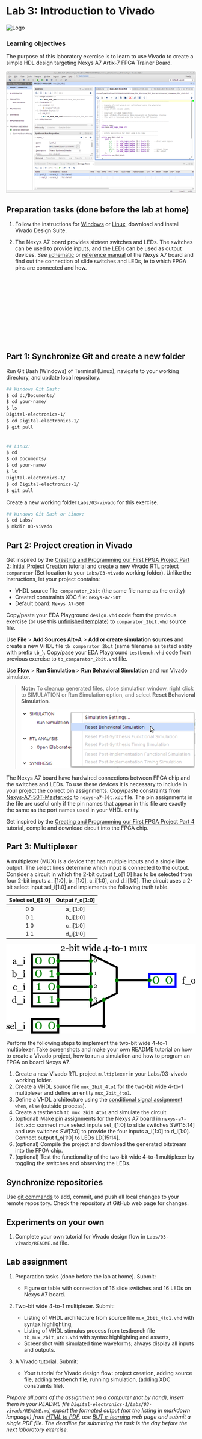 # Lab 3: Introduction to Vivado

![Logo](../../logolink_eng.jpg)

### Learning objectives

The purpose of this laboratory exercise is to learn to use Vivado to create a simple HDL design targeting Nexys A7 Artix-7 FPGA Trainer Board.

![Screenshot of Vivado](Images/screenshot_vivado.png)


## Preparation tasks (done before the lab at home)

1. Follow the instructions for [Windows](https://github.com/tomas-fryza/Digital-electronics-1/wiki/How-to-Install-Vivado-2020.2-on-Windows) or [Linux](https://github.com/tomas-fryza/Digital-electronics-1/wiki/How-to-Install-Vivado-2020.1-on-Linux), download and install Vivado Design Suite.

2. The Nexys A7 board provides sixteen switches and LEDs. The switches can be used to provide inputs, and the LEDs can be used as output devices. See [schematic](https://github.com/tomas-fryza/Digital-electronics-1/blob/master/Docs/nexys-a7-sch.pdf) or [reference manual](https://reference.digilentinc.com/reference/programmable-logic/nexys-a7/reference-manual) of the Nexys A7 board and find out the connection of slide switches and LEDs, ie to which FPGA pins are connected and how.

&nbsp;

&nbsp;

&nbsp;

&nbsp;

&nbsp;

&nbsp;


## Part 1: Synchronize Git and create a new folder

Run Git Bash (Windows) of Terminal (Linux), navigate to your working directory, and update local repository. 

```bash
## Windows Git Bash:
$ cd d:/Documents/
$ cd your-name/
$ ls
Digital-electronics-1/
$ cd Digital-electronics-1/
$ git pull


## Linux:
$ cd
$ cd Documents/
$ cd your-name/
$ ls
Digital-electronics-1/
$ cd Digital-electronics-1/
$ git pull
```

Create a new working folder `Labs/03-vivado` for this exercise.

```bash
## Windows Git Bash or Linux:
$ cd Labs/
$ mkdir 03-vivado
```


## Part 2: Project creation in Vivado

Get inspired by the [Creating and Programming our First FPGA Project Part 2: Initial Project Creation](https://blog.digilentinc.com/creating-and-programming-our-first-fpga-project-part-2-initial-project-creation/) tutorial and create a new Vivado RTL project `comparator` (Set location to your `Labs/03-vivado` working folder). Unlike the instructions, let your project contains:
   * VHDL source file: `comparator_2bit` (the same file name as the entity)
   * Created constraints XDC file: `nexys-a7-50t`
   * Default board: `Nexys A7-50T`

Copy/paste your EDA Playground `design.vhd` code from the previous exercise (or use this [unfinished template](https://www.edaplayground.com/x/5uu3)) to `comparator_2bit.vhd` source file.

Use **File** > **Add Sources Alt+A** > **Add or create simulation sources** and create a new VHDL file `tb_comparator_2bit` (same filename as tested entity with prefix `tb_`). Copy/pase your EDA Playground `testbench.vhd` code from previous exercise to `tb_comparator_2bit.vhd` file. 

Use **Flow** > **Run Simulation** > **Run Behavioral Simulation** and run Vivado simulator.

> **Note:** To cleanup generated files, close simulation window, right click to SIMULATION or Run Simulation option, and select **Reset Behavioral Simulation**.
>
> ![Reset simulation](Images/screenshot_vivado_reset_simul.png)
>

The Nexys A7 board have hardwired connections between FPGA chip and the switches and LEDs. To use these devices it is necessary to include in your project the correct pin assignments. Copy/paste constraints from [Nexys-A7-50T-Master.xdc](https://github.com/Digilent/digilent-xdc) to `nexys-a7-50t.xdc` file. The pin assignments in the file are useful only if the pin names that appear in this file are exactly the same as the port names used in your VHDL entity.

Get inspired by the [Creating and Programming our First FPGA Project Part 4](https://blog.digilentinc.com/creating-and-programming-our-first-fpga-project-part-4/) tutorial, compile and download circuit into the FPGA chip.


## Part 3: Multiplexer

A multiplexer (MUX) is a device that has multiple inputs and a single line output. The select lines determine which input is connected to the output. Consider a circuit in which the 2-bit output f_o[1:0] has to be selected from four 2-bit inputs a_i[1:0], b_i[1:0], c_i[1:0], and d_i[1:0]. The circuit uses a 2-bit select input sel_i[1:0] and implements the following truth table.

| **Select sel_i[1:0]** | **Output f_o[1:0]** |
| :-: | :-: |
| 0 0 | a_i[1:0] |
| 0 1 | b_i[1:0] |
| 1 0 | c_i[1:0] |
| 1 1 | d_i[1:0] |

![Circuit symbol for two-bit wide 4-to-1 multiplexer](Images/mux_4to1.png)

Perform the following steps to implement the two-bit wide 4-to-1 multiplexer. Take screenshots and make your own README tutorial on how to create a Vivado project, how to run a simulation and how to program an FPGA on board Nexys A7.

   1. Create a new  Vivado RTL project `multiplexer` in your Labs/03-vivado working folder.
   2. Create a VHDL source file `mux_2bit_4to1` for the two-bit wide 4-to-1 multiplexer and define an entity `mux_2bit_4to1`.
   3. Define a VHDL architecture using the [conditional signal assignment](https://github.com/tomas-fryza/Digital-electronics-1/wiki/Signal-assignments) `when`, `else` (outside process).
   4. Create a testbench `tb_mux_2bit_4to1` and simulate the circuit.
   5. (optional) Make pin assignments for the Nexys A7 board in `nexys-a7-50t.xdc`: connect mux select inputs sel_i[1:0] to slide switches SW[15:14] and use switches SW[7:0] to provide the four inputs a_i[1:0] to d_i[1:0]. Connect output f_o[1:0] to LEDs LD[15:14].
   6. (optional) Compile the project and download the generated bitstream into the FPGA chip.
   7. (optional) Test the functionality of the two-bit wide 4-to-1 multiplexer by toggling the switches and observing the LEDs.


## Synchronize repositories

Use [git commands](https://github.com/tomas-fryza/Digital-electronics-1/wiki/Useful-Git-commands) to add, commit, and push all local changes to your remote repository. Check the repository at GitHub web page for changes.


## Experiments on your own

1. Complete your own tutorial for Vivado design flow in `Labs/03-vivado/README.md` file.


## Lab assignment

1. Preparation tasks (done before the lab at home). Submit:
    * Figure or table with connection of 16 slide switches and 16 LEDs on Nexys A7 board.

2. Two-bit wide 4-to-1 multiplexer. Submit:
    * Listing of VHDL architecture from source file `mux_2bit_4to1.vhd` with syntax highlighting,
    * Listing of VHDL stimulus process from testbench file `tb_mux_2bit_4to1.vhd` with syntax highlighting and asserts,
    * Screenshot with simulated time waveforms; always display all inputs and outputs.

3. A Vivado tutorial. Submit:
    * Your tutorial for Vivado design flow: project creation, adding source file, adding testbench file, running simulation, (adding XDC constraints file).

*Prepare all parts of the assignment on a computer (not by hand), insert them in your README file `Digital-electronics-1/Labs/03-vivado/README.md`, export the formated output (not the listing in markdown language) from [HTML to PDF](https://github.com/tomas-fryza/Digital-electronics-1/wiki/Export-README-to-PDF), use [BUT e-learning](https://moodle.vutbr.cz/) web page and submit a single PDF file. The deadline for submitting the task is the day before the next laboratory exercise.*
